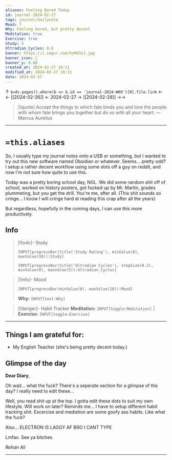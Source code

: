 ```yaml
---
aliases: Feeling Bored Today
id: journal-2024-02-27
tags: journal/dailynote
Mood: 7
Why: Feeling bored, but pretty decent
Meditation: true
Exercise: true
Study: 5
Ultradian_Cycles: 0.6
banner: https://i.imgur.com/hxMd3z1.jpg
banner_icon: 📅
banner_y: 0.68
created_at: 2024-02-27 19:11
modified_at: 2024-02-27 19:11
date: 2024-02-27
---
```


↑ `$=dv.pages().where(b => b.id == 'journal-2024-W09')[0].file.link`
<-<-  [[2024-02-26]]  <-  2024-02-27  ->  [[2024-02-28]]   ->->

> [!quote] Accept the things to which fate binds you and love the people with whom fate brings you together but do so with all your heart.
> — Marcus Aurelius

---
# `=this.aliases`
So, I usually type my journal notes onto a USB or something, but I wanted to try out this new software named Obsidian or whatever. Seems... pretty odd? I setup a rather decent workflow using some dots off a guy on reddit, and now I'm not sure how quite to use this.

Today was a pretty boring school day, NGL. We did some random shit off of school, worked on history posters, got fucked up by Mr. Martin, grades plummeting, but you get the drill. You're me, after all. (This shit sounds so cringe... I know I will cringe hard at reading this crap after all the years)

But regardless, hopefully in the coming days, I can use this more productively.
## Info

> [!todo]- Study
> ```meta-bind
>INPUT[progressBar(title('Study Rating'), minValue(0), maxValue(10)):Study]
>```
> ```meta-bind
>INPUT[progressBar(title('Ultradian Cycles'), stepSize(0.2), minValue(0), maxValue(5)):Ultradian_Cycles]
>```

> [!info]- Mood
> ```meta-bind
> INPUT[progressBar(minValue(0), maxValue(10)):Mood]
> ```
> **Why:** `INPUT[text:Why]`

> [!danger]- Habit Tracker
> **Meditation:** `INPUT[toggle:Meditation]` | **Exercise:** `INPUT[toggle:Exercise]` 

---
## Things I am grateful for:
- My English Teacher (she's being pretty decent today.)


## Glimpse of the day

**Dear Diary**,

Oh wait... what the fuck? There's a seperate section for a glimpse of the day? I really need to edit these...

Well, you read shit up at the top. I gotta edit these dots to suit my own lifestyle. Will work on later?
Reminds me... I have to setup different habit tracking shit. Excercise and mediation are some goofy ass habits. Like what the fuck?

Also... ELECTRON IS LAGGY AF
BRO I CANT TYPE

Lmfao. See ya bitches.

*Rehan Ali*

---

